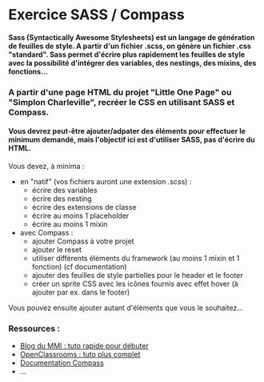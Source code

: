 # Exercice SASS / Compass

#### Sass (Syntactically Awesome Stylesheets) est un langage de génération de feuilles de style. A partir d'un fichier .scss, on génère un fichier .css "standard". Sass permet d'écrire plus rapidement les feuilles de style avec la possibilité d'intégrer des variables, des nestings, des mixins, des fonctions...

### A partir d'une page HTML du projet "Little One Page" ou "Simplon Charleville", recréer le CSS en utilisant SASS et Compass.
#### Vous devrez peut-être ajouter/adpater des éléments pour effectuer le minimum demandé, mais l'objectif ici est d'utiliser SASS, pas d'écrire du HTML.

Vous devez, à minima :
* en "natif" (vos fichiers auront une extension .scss) :
  * écrire des variables
  * écrire des nesting
  * écrire des extensions de classe
  * écrire au moins 1 placeholder
  * écrire au moins 1 mixin
* avec Compass :
  * ajouter Compass à votre projet
  * ajouter le reset
  * utiliser différents éléments du framework (au moins 1 mixin et 1 fonction) (cf documentation)
  * ajouter des feuilles de style partielles pour le header et le footer
  * créer un sprite CSS avec les icônes fournis avec effet hover (à ajouter par ex. dans le footer)
  
 Vous pouvez ensuite ajouter autant d'élèments que vous le souhaitez...

### Ressources :
* [Blog du MMI : tuto rapide pour débuter](https://blogdummi.fr/tutoriel/booste-ton-workflow-1-apprendre-sass-et-compass-tutoriel/)
* [OpenClassrooms : tuto plus complet](https://openclassrooms.com/fr/courses/3363036-maintenez-vos-feuilles-de-styles-avec-sass-et-compass/3370141-a-propos-de-sass-et-compass?status=waiting-for-publication)
* [Documentation Compass](http://compass-style.org/reference/compass/)
* ...
